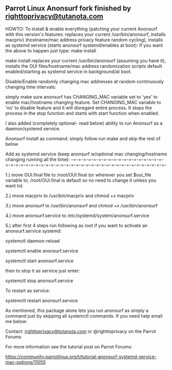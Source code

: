 Parrot Linux Anonsurf fork finished by righttoprivacy@tutanota.com
-------------------------------------------------------------------
HOWTO: To install & enable everything (patching your current Anonsurf with this version's features: replaces your current /usr/bin/anonsurf, installs macpriv) (hostname/mac address privacy feature random cycling), installs as systemd service (starts anonsurf systemd/enables at boot):
If you want the above to happen just type: make install

make install replaces your current /usr/bin/anonsurf (assuming you have it), installs the OUI files/hostname/mac address randomization scripts default enabled/starting as systemd service in background/at boot.

Disable/Enable randomly changing mac addresses at random continuously changing time intervals:

simply make sure anonsurf has CHANGING_MAC variable set to 'yes' to enable mac/hostname changing feature. Set CHANGING_MAC 
variable to 'no' to disable feature and it will disregard entire process. It stops the process in the stop function and starts 
with start function when enabled.

I also added (completely optional- read below) ability to run Anonsurf as a daemon/systemd service.

Anonsurf install as command: simply follow run make and skip the rest of below

Add as systemd service (keep anonsurf w/optional mac changing/hostname changing running all the time): 
-=-=-=-=-=-=-=-=-=-=-=-=-=-=-=-=-=-=-=-=-=-=-=-=-=-=-=-=-=-=-=-=-=-=-=-=-=-=-=-=-=-=-=-=-=-=-=-=-=-=-

1.) move OUI.final file to /root/OUI.final (or wherever you set $oui_file variable to; /root/OUI.final is default so no need to               change it unless you want to)

2.) move macpriv to /usr/bin/macpriv and chmod +x macpriv

3.) move anonsurf to /usr/bin/anonsurf and chmod +x /usr/bin/anonsurf

4.) move anonsurf.service to /etc/systemd/system/anonsurf.service

5.) after first 4 steps run following as root if you want to activate
    an anonsurf.service systemd:

systemctl daemon-reload

systemctl enable anonsurf.service

systemctl start anonsurf.service

then to stop it as service just enter:

systemctl stop anonsurf.service

To restart as service:

systemctl restart anonsurf.service

As mentioned, this package alone lets you run anonsurf as simply a command just by skipping
all systemctl commands. If you need help email me below:

Contact: righttoprivacy@tutanota.com or @righttoprivacy on the Parrot Forums

For more information see the tutorial post on Parrot Forums:

https://community.parrotlinux.org/t/tutorial-anonsurf-systemd-service-mac-options/11055
